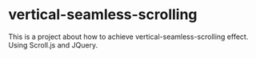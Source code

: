 # vertical-seamless-scrolling
This is a project about how to achieve vertical-seamless-scrolling effect. Using Scroll.js and JQuery.
